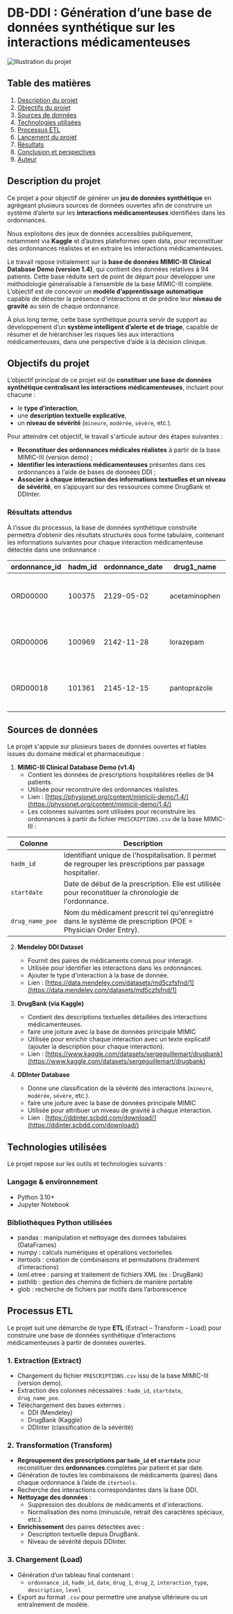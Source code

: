 # DB-DDI : Génération d’une base de données synthétique sur les interactions médicamenteuses
![Illustration du projet](médicaments.jpg)

##  Table des matières

1. [Description du projet](#description-du-projet)
2. [Objectifs du projet](#objectifs-du-projet)
3. [Sources de données](#sources-de-données)
4. [Technologies utilisées](#technologies-utilisées)
5. [Processus ETL](#processus-etl)
7. [Lancement du projet](#lancement-du-projet)
8. [Résultats](#résultats)
9. [Conclusion et perspectives](#conclusion-et-perspectives)
10. [Auteur](#auteur)

##  Description du projet

Ce projet a pour objectif de générer un **jeu de données synthétique** en agrégeant plusieurs sources de données ouvertes afin de construire un système d’alerte sur les **interactions médicamenteuses** identifiées dans les ordonnances.

Nous exploitons des jeux de données accessibles publiquement, notamment via **Kaggle** et d’autres plateformes open data, pour reconstituer des ordonnances réalistes et en extraire les interactions médicamenteuses.

Le travail repose initialement sur la **base de données MIMIC-III Clinical Database Demo (version 1.4)**, qui contient des données relatives à 94 patients. Cette base réduite sert de point de départ pour développer une méthodologie généralisable à l’ensemble de la base MIMIC-III complète. L’objectif est de concevoir un **modèle d’apprentissage automatique** capable de détecter la présence d’interactions et de prédire leur **niveau de gravité** au sein de chaque ordonnance.

À plus long terme, cette base synthétique pourra servir de support au développement d’un **système intelligent d’alerte et de triage**, capable de résumer et de hiérarchiser les risques liés aux interactions médicamenteuses, dans une perspective d’aide à la décision clinique.

##  Objectifs du projet

L’objectif principal de ce projet est de **constituer une base de données synthétique centralisant les interactions médicamenteuses**, incluant pour chacune :

- le **type d’interaction**,
- une **description textuelle explicative**,
- un **niveau de sévérité** (`mineure`, `modérée`, `sévère`, etc.).

Pour atteindre cet objectif, le travail s'articule autour des étapes suivantes :

-  **Reconstituer des ordonnances médicales réalistes** à partir de la base MIMIC-III (version demo) ;
-  **Identifier les interactions médicamenteuses** présentes dans ces ordonnances à l’aide de bases de données DDI ;
-  **Associer à chaque interaction des informations textuelles et un niveau de sévérité**, en s’appuyant sur des ressources comme DrugBank et DDInter.
###  Résultats attendus

À l’issue du processus, la base de données synthétique construite permettra d’obtenir des résultats structurés sous forme tabulaire, contenant les informations suivantes pour chaque interaction médicamenteuse détectée dans une ordonnance :

| ordonnance_id | hadm_id | ordonnance_date | drug1_name   | drug2_name | interaction_type                  | description                                           | level    |
|---------------|---------|------------------|--------------|------------|-----------------------------------|-------------------------------------------------------|----------|
| ORD00000      | 100375  | 2129-05-02       | acetaminophen | atorvastatin | risk or severity of adverse effects | The risk or severity of adverse effects can be...    | Sévère      |
| ORD00006      | 100969  | 2142-11-28       | lorazepam     | midazolam   | risk or severity of adverse effects | The risk or severity of adverse effects can be...    | Mineure      |
| ORD00018      | 101361  | 2145-12-15       | pantoprazole  | tacrolimus  | serum concentration                | The serum concentration of Tacrolimus can be increa...| Moderate |

## Sources de données

Le projet s'appuie sur plusieurs bases de données ouvertes et fiables issues du domaine médical et pharmaceutique :

1. **MIMIC-III Clinical Database Demo (v1.4)**  
   - Contient les données de prescriptions hospitalières réelles de 94 patients.  
   - Utilisée pour reconstruire des ordonnances réalistes.  
   - Lien : [https://physionet.org/content/mimiciii-demo/1.4/](https://physionet.org/content/mimiciii-demo/1.4/)
   - Les colonnes suivantes sont utilisées pour reconstruire les ordonnances à partir du fichier `PRESCRIPTIONS.csv` de la base MIMIC-III :

| Colonne       | Description                                                                 |
|---------------|-----------------------------------------------------------------------------|
| `hadm_id`     | Identifiant unique de l'hospitalisation. Il permet de regrouper les prescriptions par passage hospitalier. |
| `startdate`   | Date de début de la prescription. Elle est utilisée pour reconstituer la chronologie de l'ordonnance.         |
| `drug_name_poe` | Nom du médicament prescrit tel qu'enregistré dans le système de prescription (POE = Physician Order Entry). |

2. **Mendeley DDI Dataset**
   - Fournit des paires de médicaments connus pour interagir.
   - Utilisée pour identifier les interactions dans les ordonnances.
   - Ajouter le type d'interaction à la base de donnée. 
   - Lien : [https://data.mendeley.com/datasets/md5czfsfnd/1](https://data.mendeley.com/datasets/md5czfsfnd/1)

4. **DrugBank (via Kaggle)**  
   - Contient des descriptions textuelles détaillées des interactions médicamenteuses.
    - faire une joiture avec la base de données principale MIMIC  
   - Utilisée pour enrichir chaque interaction avec un texte explicatif (ajouter la description pour chaque interaction).  
   - Lien : [https://www.kaggle.com/datasets/sergeguillemart/drugbank](https://www.kaggle.com/datasets/sergeguillemart/drugbank)

5. **DDInter Database**  
   - Donne une classification de la sévérité des interactions (`mineure`, `modérée`, `sévère`, etc.).
   - faire une joiture avec la base de données principale MIMIC 
   - Utilisée pour attribuer un niveau de gravité à chaque interaction.  
   - Lien : [https://ddinter.scbdd.com/download/](https://ddinter.scbdd.com/download/)

## Technologies utilisées

Le projet repose sur les outils et technologies suivants :

### Langage & environnement

- Python 3.10+
- Jupyter Notebook

### Bibliothèques Python utilisées

- pandas : manipulation et nettoyage des données tabulaires (DataFrames)
- numpy : calculs numériques et opérations vectorielles
- itertools : création de combinaisons et permutations (traitement d’interactions)
- lxml.etree : parsing et traitement de fichiers XML (ex : DrugBank)
- pathlib : gestion des chemins de fichiers de manière portable
- glob : recherche de fichiers par motifs dans l’arborescence

## Processus ETL

Le projet suit une démarche de type **ETL** (Extract – Transform – Load) pour construire une base de données synthétique d’interactions médicamenteuses à partir de données ouvertes.

### 1. Extraction (Extract)

- Chargement du fichier `PRESCRIPTIONS.csv` issu de la base MIMIC-III (version demo).
- Extraction des colonnes nécessaires : `hadm_id`, `startdate`, `drug_name_poe`.
- Téléchargement des bases externes :
  - DDI (Mendeley)
  - DrugBank (Kaggle)
  - DDInter (classification de la sévérité)

### 2. Transformation (Transform)

- **Regroupement des prescriptions par `hadm_id` et `startdate`** pour reconstituer des **ordonnances** complètes par patient et par date.
- Génération de toutes les combinaisons de médicaments (paires) dans chaque ordonnance à l’aide de `itertools`.
- Recherche des interactions correspondantes dans la base DDI.
- **Nettoyage des données** :
  - Suppression des doublons de médicaments et d'interactions.
  - Normalisation des noms (minuscule, retrait des caractères spéciaux, etc.).
- **Enrichissement** des paires détectées avec :
  - Description textuelle depuis DrugBank.
  - Niveau de sévérité depuis DDInter.

### 3. Chargement (Load)

- Génération d’un tableau final contenant :
  - `ordonnance_id`, `hadm_id`, `date`, `drug_1`, `drug_2`, `interaction_type`, `description`, `level`
- Export au format `.csv` pour permettre une analyse ultérieure ou un entraînement de modèle.









